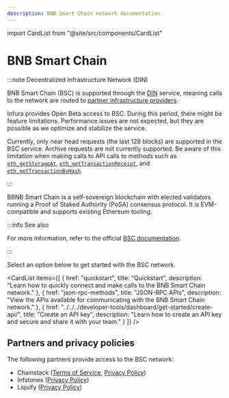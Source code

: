 ```yaml
---
description: BNB Smart Chain network documentation
---
```


import CardList from "@site/src/components/CardList"

# BNB Smart Chain

:::note Decentralized Infrastructure Network (DIN)

BNB Smart Chain (BSC) is supported through the [DIN](https://www.infura.io/solutions/decentralized-infrastructure-service) service,
meaning calls to the network are routed to [partner infrastructure providers](#partners-and-privacy-policies).

Infura provides Open Beta access to BSC. During this period, there might be feature limitations. 
Performance issues are not expected, but they are possible as we optimize and stabilize the service.

Currently, only near head requests (the last 128 blocks) are supported in the
BSC service. Archive requests are not currently supported. Be aware of this limitation when making calls
to API calls to methods such as [`eth_getStorageAt`](./json-rpc-methods/eth_getstorageat.mdx),
[`eth_getTransactionReceipt`](./json-rpc-methods/eth_gettransactionreceipt.mdx), and
[`eth_getTransactionByHash`](./json-rpc-methods/eth_gettransactionbyhash.mdx).

:::

BBNB Smart Chain is a self-sovereign blockchain with elected validators running a Proof of Staked
Authority (PoSA) consensus protocol. It is EVM-compatible and supports existing Ethereum tooling.

:::info See also

For more information, refer to the official [BSC documentation](https://docs.bnbchain.org/bnb-smart-chain/).

:::

Select an option below to get started with the BSC network. 

<CardList
  items={[
    {
      href: "quickstart",
      title: "Quickstart",
      description: "Learn how to quickly connect and make calls to the BNB Smart Chain network."
    },
    {
      href: "json-rpc-methods",
      title: "JSON-RPC APIs",
      description: "View the APIs available for communicating with the BNB Smart Chain network."
    },
    {
      href: "../../../developer-tools/dashboard/get-started/create-api/",
      title: "Create an API key",
      description: "Learn how to create an API key and secure and share it with your team."
    }
  ]}
/>

## Partners and privacy policies

The following partners provide access to the BSC network:
<!-- markdown-link-check-disable -->
- Chainstack ([Terms of Service](https://chainstack.com/tos/), [Privacy Policy](https://chainstack.com/privacy/))
- Infstones ([Privacy Policy](https://infstones.com/terms/privacy-notice))
- Liquify ([Privacy Policy](https://www.liquify.com/Liquify_RPC_PP.pdf))
<!-- markdown-link-check-enable -->